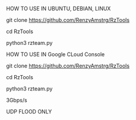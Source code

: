 HOW TO USE IN UBUNTU, DEBIAN, LINUX

git clone https://github.com/RenzyAmstrg/RzTools

cd RzTools

python3 rzteam.py

HOW TO USE IN Google CLoud Console

git clone https://github.com/RenzyAmstrg/RzTools

cd RzTools

python3 rzteam.py


3Gbps/s

UDP FLOOD ONLY
